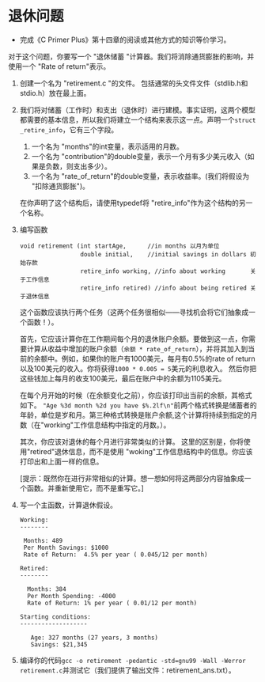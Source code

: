 # 退休问题

- 完成《C Primer Plus》第十四章的阅读或其他方式的知识等价学习。

对于这个问题，你要写一个 "退休储蓄 "计算器。我们将消除通货膨胀的影响，并使用一个 "Rate of return"表示。

 1. 创建一个名为 "retirement.c "的文件。 包括通常的头文件文件（stdlib.h和stdio.h）放在最上面。

 2. 我们将对储蓄（工作时）和支出（退休时）进行建模。事实证明，这两个模型都需要的基本信息，所以我们将建立一个结构来表示这一点。声明一个`struct _retire_info`，它有三个字段。

     1. 一个名为 "months"的int变量，表示适用的月数。
     2. 一个名为 "contribution"的double变量，表示一个月有多少美元收入（如果是负数，则支出多少）。
     3. 一个名为 "rate_of_return"的double变量，表示收益率。(我们将假设为 "扣除通货膨胀")。 

    在你声明了这个结构后，请使用typedef将 "retire_info"作为这个结构的另一个名称。

 3. 编写函数

    ```
    void retirement (int startAge,   	//in months 以月为单位
                     double initial, 	//initial savings in dollars 初始存款
                     retire_info working, //info about working		 关于工作信息
                     retire_info retired) //info about being retired 关于退休信息
    ```

    这个函数应该执行两个任务（这两个任务很相似——寻找机会将它们抽象成一个函数！）。

    首先，它应该计算你在工作期间每个月的退休账户余额。要做到这一点，你需要计算从收益中增加的账户余额（`余额 * rate_of_return`），并将其加入到当前的余额中。例如，如果你的账户有1000美元，每月有0.5%的rate of return以及100美元的收入。你将获得`1000 * 0.005 = 5`美元的利息收入。 然后你把这些钱加上每月的收支100美元，最后在账户中的余额为1105美元。

    在每个月开始的时候（在余额变化之前），你应该打印出当前的余额，其格式如下。 `"Age %3d month %2d you have $%.2lf\n"`前两个格式转换是储蓄者的年龄，单位是岁和月。第三种格式转换是账户余额,这个计算将持续到指定的月数（在"working"工作信息结构中指定的月数。）。

    其次，你应该对退休的每个月进行非常类似的计算。 这里的区别是，你将使用"retired"退休信息，而不是使用 "woking"工作信息结构中的信息。你应该打印出和上面一样的信息。

    [提示：既然你在进行非常相似的计算。想一想如何将这两部分内容抽象成一个函数。并重新使用它，而不是重写它。]

 4. 写一个主函数，计算退休假设。

    ```
    Working:
    --------
    
     Months: 489
     Per Month Savings: $1000
     Rate of Return:  4.5% per year ( 0.045/12 per month) 
    
    Retired:
    --------
    
      Months: 384
      Per Month Spending: -4000
      Rate of Return: 1% per year ( 0.01/12 per month) 
    
    Starting conditions:
    -------------------
    
       Age: 327 months (27 years, 3 months)
       Savings: $21,345
    ```

 5. 编译你的代码`gcc -o retirement -pedantic -std=gnu99 -Wall -Werror retirement.c`并测试它（我们提供了输出文件：retirement_ans.txt）。

